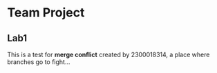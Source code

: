 # Team Project
## Lab1
This is a test for **merge conflict** created by 2300018314, a place where branches go to fight...